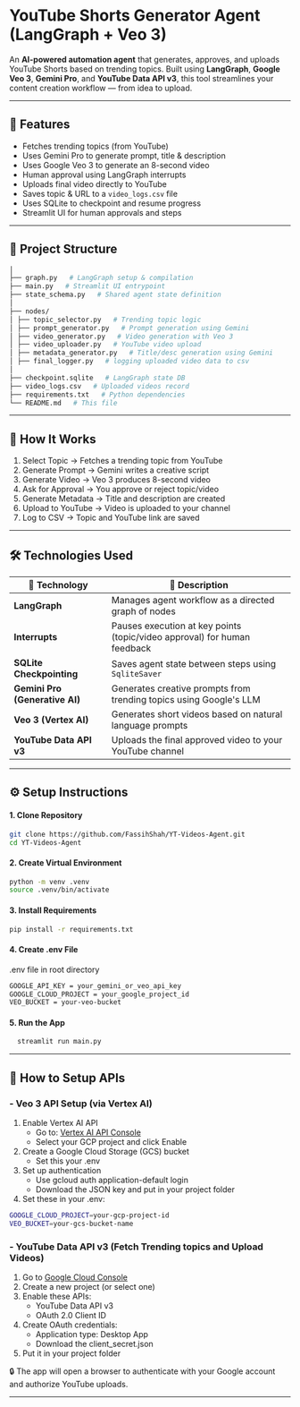 # YouTube Shorts Generator Agent (LangGraph + Veo 3)

An **AI-powered automation agent** that generates, approves, and uploads YouTube Shorts based on trending topics. Built using **LangGraph**, **Google Veo 3**, **Gemini Pro**, and **YouTube Data API v3**, this tool streamlines your content creation workflow — from idea to upload.

---

## 🚀 Features

- Fetches trending topics (from YouTube)
- Uses Gemini Pro to generate prompt, title & description
- Uses Google Veo 3 to generate an 8-second video
- Human approval using LangGraph interrupts
- Uploads final video directly to YouTube
- Saves topic & URL to a `video_logs.csv` file
- Uses SQLite to checkpoint and resume progress
- Streamlit UI for human approvals and steps

---

## 📁 Project Structure

```bash
│
├── graph.py   # LangGraph setup & compilation
├── main.py   # Streamlit UI entrypoint
├── state_schema.py   # Shared agent state definition
│
├── nodes/
│ ├── topic_selector.py   # Trending topic logic
│ ├── prompt_generator.py   # Prompt generation using Gemini
│ ├── video_generator.py   # Video generation with Veo 3
│ ├── video_uploader.py   # YouTube video upload
│ ├── metadata_generator.py   # Title/desc generation using Gemini
│ ├── final_logger.py   # logging uploaded video data to csv
│
├── checkpoint.sqlite   # LangGraph state DB
├── video_logs.csv   # Uploaded videos record
├── requirements.txt   # Python dependencies
└── README.md   # This file
```

---

## 🧠 How It Works
  1. Select Topic → Fetches a trending topic from YouTube
  2. Generate Prompt → Gemini writes a creative script
  3. Generate Video → Veo 3 produces 8-second video
  4. Ask for Approval → You approve or reject topic/video
  5. Generate Metadata → Title and description are created
  6. Upload to YouTube → Video is uploaded to your channel
  7. Log to CSV → Topic and YouTube link are saved

---

## 🛠️ Technologies Used

| 🧩 Technology                 | 📝 Description                                                              |
|-------------------------------|------------------------------------------------------------------------------|
| **LangGraph**                 | Manages agent workflow as a directed graph of nodes                          |
| **Interrupts**                | Pauses execution at key points (topic/video approval) for human feedback     |
| **SQLite Checkpointing**      | Saves agent state between steps using `SqliteSaver`                          |
| **Gemini Pro (Generative AI)**| Generates creative prompts from trending topics using Google's LLM           |
| **Veo 3 (Vertex AI)**         | Generates short videos based on natural language prompts                     |
| **YouTube Data API v3**       | Uploads the final approved video to your YouTube channel                     |


---

## ⚙️ Setup Instructions

#### 1. Clone Repository
```bash
git clone https://github.com/FassihShah/YT-Videos-Agent.git
cd YT-Videos-Agent
```
#### 2. Create Virtual Environment
```bash
python -m venv .venv
source .venv/bin/activate 
```
#### 3. Install Requirements
```bash
pip install -r requirements.txt
```
#### 4. Create .env File

 .env file in root directory
```bash
GOOGLE_API_KEY = your_gemini_or_veo_api_key
GOOGLE_CLOUD_PROJECT = your_google_project_id
VEO_BUCKET = your-veo-bucket
```
#### 5. Run the App
```bash
  streamlit run main.py
```

---

## 🔐 How to Setup APIs

### - Veo 3 API Setup (via Vertex AI)

1. Enable Vertex AI API
      - Go to: [Vertex AI API Console](https://console.cloud.google.com/marketplace/product/google/vertex-ai.googleapis.com)
      - Select your GCP project and click Enable
2. Create a Google Cloud Storage (GCS) bucket
      - Set this your .env
3. Set up authentication
      - Use gcloud auth application-default login 
      - Download the JSON key and put in your project folder
4. Set these in your .env:
  ```bash
  GOOGLE_CLOUD_PROJECT=your-gcp-project-id
  VEO_BUCKET=your-gcs-bucket-name
  ```

### - YouTube Data API v3 (Fetch Trending topics and Upload Videos)

1. Go to [Google Cloud Console](https://console.cloud.google.com/)
2. Create a new project (or select one)
3. Enable these APIs:
     - YouTube Data API v3
     - OAuth 2.0 Client ID
4. Create OAuth credentials:
     - Application type: Desktop App
     - Download the client_secret.json
5. Put it in your project folder
    
🔒 The app will open a browser to authenticate with your Google account and authorize YouTube uploads.

---


